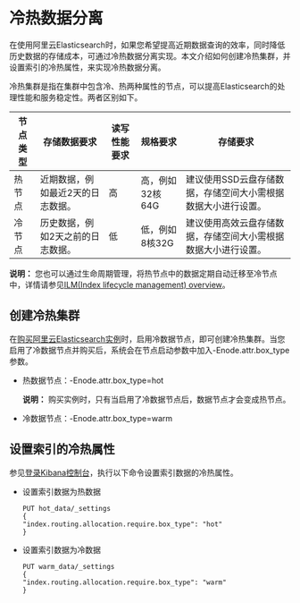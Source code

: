 # 冷热数据分离

在使用阿里云Elasticsearch时，如果您希望提高近期数据查询的效率，同时降低历史数据的存储成本，可通过冷热数据分离实现。本文介绍如何创建冷热集群，并设置索引的冷热属性，来实现冷热数据分离。

冷热集群是指在集群中包含冷、热两种属性的节点，可以提高Elasticsearch的处理性能和服务稳定性。两者区别如下。

|节点类型|存储数据要求|读写性能要求|规格要求|存储要求|
|----|------|------|----|----|
|热节点|近期数据，例如最近2天的日志数据。|高|高，例如32核64G|建议使用SSD云盘存储数据，存储空间大小需根据数据大小进行设置。|
|冷节点|历史数据，例如2天之前的日志数据。|低|低，例如8核32G|建议使用高效云盘存储数据，存储空间大小需根据数据大小进行设置。|

**说明：** 您也可以通过生命周期管理，将热节点中的数据定期自动迁移至冷节点中，详情请参见[ILM\(Index lifecycle management\) overview](https://www.elastic.co/guide/en/elasticsearch/reference/current/overview-index-lifecycle-management.html)。

## 创建冷热集群

在[购买阿里云Elasticsearch实例](/intl.zh-CN/Elasticsearch/管理实例/创建阿里云Elasticsearch实例.md)时，启用冷数据节点，即可创建冷热集群。当您启用了冷数据节点并购买后，系统会在节点启动参数中加入-Enode.attr.box\_type参数。

-   热数据节点：-Enode.attr.box\_type=hot

    **说明：** 购买实例时，只有当启用了冷数据节点后，数据节点才会变成热节点。

-   冷数据节点：-Enode.attr.box\_type=warm

## 设置索引的冷热属性

参见[登录Kibana控制台](/intl.zh-CN/Elasticsearch/可视化控制/Kibana/登录Kibana控制台.md)，执行以下命令设置索引数据的冷热属性。

-   设置索引数据为热数据

    ```
    PUT hot_data/_settings
    {
    "index.routing.allocation.require.box_type": "hot"
    }
    ```

-   设置索引数据为冷数据

    ```
    PUT warm_data/_settings
    {
    "index.routing.allocation.require.box_type": "warm"
    }
    ```


